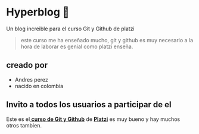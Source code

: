 # Hyperblog 💚
Un blog increible para el curso Git y Github de platzi
> este curso me ha enseñado mucho, git y github es muy necesario a la hora de laborar 
es genial como platzi enseña.

## creado por
* Andres perez
* nacido en colombia


## Invito a todos los usuarios a participar de el
Este es el[ **curso de Git y Github**](https://platzi.com/cursos/git-github/ " curso de Git y Github") de [**Platzi**](https://platzi.com/ "Platzi") es muy bueno y hay muchos otros tambien.